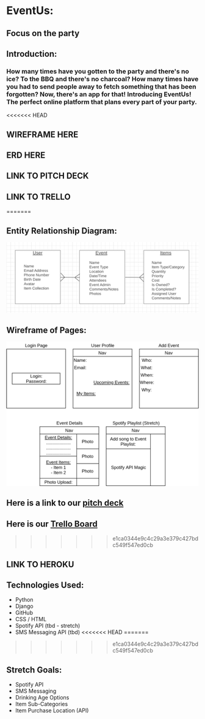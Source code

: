 # EventUs: 
## Focus on the party

## Introduction:
### How many times have you gotten to the party and there's no ice?  To the BBQ and there's no charcoal?  How many times have you had to send people away to fetch something that has been forgotten?  Now, there's an app for that! Introducing EventUs!  The perfect online platform that plans every part of your party.

<<<<<<< HEAD
## WIREFRAME HERE
## ERD HERE

## LINK TO PITCH DECK

## LINK TO TRELLO
=======
## Entity Relationship Diagram:
![ERD image](assets/wireframe2.png)
## Wireframe of Pages:
![Page layout wireframe](assets/ParrotyWireframe.png)
## Here is a link to our [pitch deck](https://docs.google.com/presentation/d/1OT_RDEHj0WkTT491Q2uGVndk18ljhklRSpTLNGARV9c/edit?usp=sharing)
## Here is our [Trello Board](https://trello.com/b/7x3lbQZp/unit-3-project-sei)
>>>>>>> e1ca0344e9c4c29a3e379c427bdc549f547ed0cb

## LINK TO HEROKU

## Technologies Used:
- Python
- Django
- GitHub
- CSS / HTML
- Spotify API (tbd - stretch)
- SMS Messaging API (tbd)
<<<<<<< HEAD
=======
  
>>>>>>> e1ca0344e9c4c29a3e379c427bdc549f547ed0cb

## Stretch Goals:
- Spotify API
- SMS Messaging 
- Drinking Age Options
- Item Sub-Categories
- Item Purchase Location (API)

